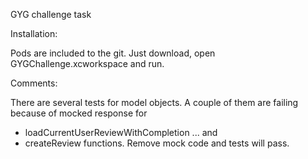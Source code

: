 GYG challenge task

Installation:

Pods are included to the git. Just download, open GYGChallenge.xcworkspace and run.

Comments:

There are several tests for model objects. A couple of them are failing because of mocked response for 
- loadCurrentUserReviewWithCompletion ...
and
- createReview
functions.
Remove mock code and tests will pass.
